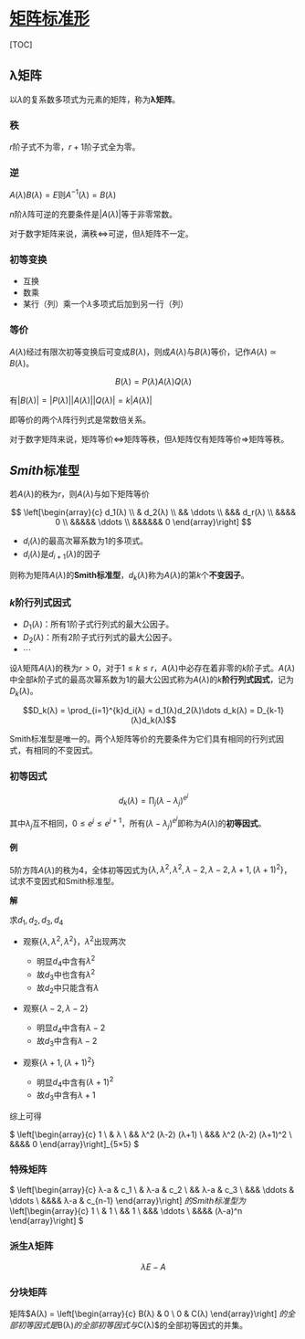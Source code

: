 <link rel='stylesheet' href='../../style/index.css'>
<script src='../../style/index.js'></script>

# [矩阵标准形](./index.html)

[TOC]

## λ矩阵

以$λ$的复系数多项式为元素的矩阵，称为**λ矩阵**。

### 秩

$r$阶子式不为零，$r+1$阶子式全为零。

### 逆

$A(λ)B(λ) = E$则$A^{-1}(λ) = B(λ)$

$n$阶$λ$阵可逆的充要条件是$|A(λ)|$等于非零常数。

对于数字矩阵来说，满秩$⇔$可逆，但$λ$矩阵不一定。

### 初等变换

- 互换
- 数乘
- 某行（列）乘一个$λ$多项式后加到另一行（列）

### 等价

$A(λ)$经过有限次初等变换后可变成$B(λ)$，则成$A(λ)$与$B(λ)$等价，记作$A(λ) ≃ B(λ)$。

$$B(λ) = P(λ)A(λ)Q(λ)$$

有$|B(λ)| = |P(λ)||A(λ)||Q(λ)| = k|A(λ)|$

即等价的两个$λ$阵行列式是常数倍关系。

对于数字矩阵来说，矩阵等价$⇔$矩阵等秩，但$λ$矩阵仅有矩阵等价$⇒$矩阵等秩。

## *Smith*标准型

若$A(λ)$的秩为$r$，则$A(λ)$与如下矩阵等价

$$
    \left[\begin{array}{c}
        d_1(λ)
    \\  & d_2(λ)
    \\  && \ddots
    \\  &&& d_r(λ)
    \\  &&&& 0
    \\  &&&&& \ddots
    \\  &&&&&& 0
    \end{array}\right]
$$

- $d_i(λ)$的最高次幂系数为1的多项式。
- $d_i(λ)$是$d_{i+1}(λ)$的因子

则称为矩阵$A(λ)$的**Smith标准型**，$d_k(λ)$称为$A(λ)$的第$k$个**不变因子**。

### $k$阶行列式因式

- $D_1(λ)$：所有1阶子式行列式的最大公因子。
- $D_2(λ)$：所有2阶子式行列式的最大公因子。
- $\cdots$

设$λ$矩阵$A(λ)$的秩为$r>0$，对于$1≤k≤r$，$A(λ)$中必存在着非零的$k$阶子式。$A(λ)$中全部$k$阶子式的最高次幂系数为1的最大公因式称为$A(λ)$的$k$**阶行列式因式**，记为$D_k(λ)$。

$$D_k(λ) = \prod_{i=1}^{k}d_i(λ) = d_1(λ)d_2(λ)\dots d_k(λ) = D_{k-1}(λ)d_k(λ)$$

Smith标准型是唯一的。两个$λ$矩阵等价的充要条件为它们具有相同的行列式因式，有相同的不变因式。

### 初等因式

$$d_k(λ) = \prod_{j}(λ-λ_j)^{e^j}$$

其中$λ_j$互不相同，$0 ≤ e^j ≤ e^{j+1}$，所有$(λ-λ_j)^{e^j}$即称为$A(λ)$的**初等因式**。

#### 例

$5$阶方阵$A(λ)$的秩为$4$，全体初等因式为$\{ λ, λ^2, λ^2, λ-2, λ-2, λ+1, (λ+1)^2 \}$，试求不变因式和Smith标准型。

**解**

求$d_1,d_2,d_3,d_4$

- 观察$\{ λ, λ^2, λ^2 \}$，$λ^2$出现两次
  - 明显$d_4$中含有$λ^2$
  - 故$d_3$中也含有$λ^2$
  - 故$d_2$中只能含有$λ$

- 观察$\{ λ-2, λ-2 \}$
  - 明显$d_4$中含有$λ-2$
  - 故$d_3$中含有$λ-2$

- 观察$\{ λ+1, (λ+1)^2 \}$
  - 明显$d_4$中含有$(λ+1)^2$
  - 故$d_3$中含有$λ+1$

综上可得

$
    \left[\begin{array}{c}
        1
    \\  & λ
    \\  && λ^2 (λ-2) (λ+1)
    \\  &&& λ^2 (λ-2) (λ+1)^2
    \\  &&&& 0
    \end{array}\right]_{5×5}
$

### 特殊矩阵

$
    \left[\begin{array}{c}
        λ-a & c_1
    \\  & λ-a & c_2
    \\  && λ-a  & c_3
    \\  &&& \ddots & \ddots
    \\  &&&& λ-a  & c_{n-1}
    \end{array}\right]
$的Smith标准型为$
    \left[\begin{array}{c}
       1
    \\  & 1
    \\  && 1
    \\  &&& \ddots
    \\  &&&& (λ-a)^n
    \end{array}\right]
$

### 派生$λ$矩阵

$$λE - A$$

### 分块矩阵

矩阵$A(λ) = 
\left[\begin{array}{c}
    B(λ) & 0
\\  0    & C(λ)
\end{array}\right]
$的全部初等因式是$B(λ)$的全部初等因式与$C(λ)$的全部初等因式的并集。


